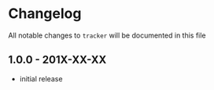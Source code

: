 # Changelog

All notable changes to `tracker` will be documented in this file

## 1.0.0 - 201X-XX-XX

- initial release
